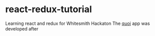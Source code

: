 # react-redux-tutorial
Learning react and redux for Whitesmith Hackaton
The [quoi](https://github.com/whitesmith/quoi-app) app was developed after
